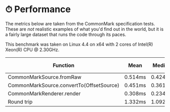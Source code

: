# ⏱ Performance
The metrics below are taken from the CommonMark specification tests. These are _not_ realistic examples of what you'd find out in the world, but it is a fairly large dataset that runs the code through its paces.

This benchmark was taken on Linux 4.4 on x64 with 2 cores of Intel(R) Xeon(R) CPU @ 2.30GHz.

| Function | Mean | Median | 95th Percentile | Standard Deviation |
|----------|------|--------|-----------------|--------------------|
| CommonMarkSource.fromRaw | 0.514ms | 0.424ms | 0.685ms | 0.450ms |
| CommonMarkSource.convertTo(OffsetSource) | 0.451ms | 0.361ms | 0.931ms | 0.406ms |
| CommonMarkRenderer.render | 0.308ms | 0.234ms | 0.699ms | 0.351ms |
| Round trip | 1.332ms | 1.092ms | 3.121ms | 0.826ms |
